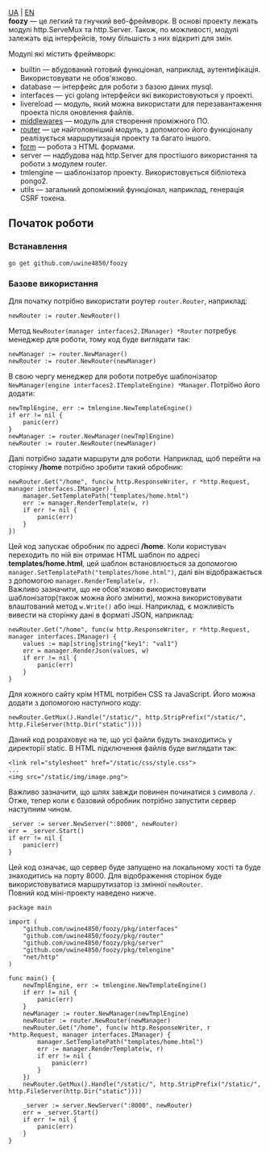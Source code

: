 [UA](https://github.com/uwine4850/foozy/blob/master/docs/ua/ua_readme.md) | [EN](https://github.com/uwine4850/foozy)<br>
__foozy__ — це легкий та гнучкий веб-фреймворк. В основі проекту лежать модулі http.ServeMux та http.Server. Також,
по можливості, модулі залежать від інтерфейсів, тому більшість з них відкриті для змін.

Модулі які містить фреймворк: <br>
* builtin — вбудований готовий функціонал, наприклад, аутентифікація. Використовувати не обов'язково.
* database — інтерфейс для роботи з базою даних mysql.
* interfaces — усі golang інтерфейси які використовуються у проекті.
* livereload — модуль, який можна використати для перезавантаження проекта після оновлення файлів.
* [middlewares](https://github.com/uwine4850/foozy/blob/master/docs/ua/middlewares.md) — модуль для створення проміжного ПО.
* [router](https://github.com/uwine4850/foozy/blob/master/docs/ua/router.md) — це найголовніший модуль, з допомогою його функціоналу реалізується маршрутизація проекту та багато іншого.
* [form](https://github.com/uwine4850/foozy/blob/master/docs/ua/form.md) — робота з HTML формами.
* server — надбудова над http.Server для простішого використання та роботи з модулем router.
* tmlengine — шаблонізатор проекту. Використовується бібліотека pongo2.
* utils — загальний допоміжний функціонал, наприклад, генерація CSRF токена.

## Початок роботи

### Встанавлення
```
go get github.com/uwine4850/foozy
```

### Базове використання
Для початку потрібно використати роутер ``router.Router``, наприклад:
```
newRouter := router.NewRouter()
```
Метод ``NewRouter(manager interfaces2.IManager) *Router`` потребує менеджер для роботи, тому код буде виглядати так:
```
newManager := router.NewManager()
newRouter := router.NewRouter(newManager)
```
В свою чергу менеджер для роботи потребує шаблонізатор ``NewManager(engine interfaces2.ITemplateEngine) *Manager``.
Потрібно його додати:
```
newTmplEngine, err := tmlengine.NewTemplateEngine()
if err != nil {
    panic(err)
}
newManager := router.NewManager(newTmplEngine)
newRouter := router.NewRouter(newManager)
```
Далі потрібно задати маршрути для роботи. Наприклад, щоб перейти на сторінку __/home__ потрібно зробити такий обробник:
```
newRouter.Get("/home", func(w http.ResponseWriter, r *http.Request, manager interfaces.IManager) {
    manager.SetTemplatePath("templates/home.html")
    err := manager.RenderTemplate(w, r)
    if err != nil {
        panic(err)
    }
})
```
Цей код запускає обробник по адресі __/home__. Коли користувач переходить по ній він отримає HTML шаблон по адресі
__templates/home.html__, цей шаблон встановлюється за допомогою ``manager.SetTemplatePath("templates/home.html")``, далі
він відображається з допомогою ``manager.RenderTemplate(w, r)``.<br>
Важливо зазначити, що не обов'язково використовувати шаблонізатор(також можна його змінити), можна використовувати
влаштований метод ``w.Write()`` або інші. Наприклад, є можливість вивести на сторінку дані в форматі JSON, наприклад:
```
newRouter.Get("/home", func(w http.ResponseWriter, r *http.Request, manager interfaces.IManager) {
    values := map[string]string{"key1": "val1"}
    err = manager.RenderJson(values, w)
    if err != nil {
        panic(err)
    }
}
```
Для кожного сайту крім HTML потрібен CSS та JavaScript. Його можна додати з допомогою наступного коду:
```
newRouter.GetMux().Handle("/static/", http.StripPrefix("/static/", http.FileServer(http.Dir("static"))))
```
Даний код розраховує на те, що усі файли будуть знаходитись у директорії static. В HTML підключення файлів буде виглядати так:
```
<link rel="stylesheet" href="/static/css/style.css">
...
<img src="/static/img/image.png">
```
Важливо зазначити, що шлях завжди повинен починатися з символа ``/``.<br>
Отже, тепер коли є базовий обробник потрібно запустити сервер наступним чином.
```
_server := server.NewServer(":8000", newRouter)
err = _server.Start()
if err != nil {
    panic(err)
}
```
Цей код означає, що сервер буде запущено на локальному хості та буде знаходитись на порту 8000. Для відображення сторінок
буде використовуватися маршрутизатор із змінної ``newRouter``.<br>
Повний код міні-проекту наведено нижче.
```
package main

import (
    "github.com/uwine4850/foozy/pkg/interfaces"
    "github.com/uwine4850/foozy/pkg/router"
    "github.com/uwine4850/foozy/pkg/server"
    "github.com/uwine4850/foozy/pkg/tmlengine"
    "net/http"
)

func main() {
    newTmplEngine, err := tmlengine.NewTemplateEngine()
    if err != nil {
        panic(err)
    }
    newManager := router.NewManager(newTmplEngine)
    newRouter := router.NewRouter(newManager)
    newRouter.Get("/home", func(w http.ResponseWriter, r *http.Request, manager interfaces.IManager) {
        manager.SetTemplatePath("templates/home.html")
        err := manager.RenderTemplate(w, r)
        if err != nil {
            panic(err)
        }
    })
    newRouter.GetMux().Handle("/static/", http.StripPrefix("/static/", http.FileServer(http.Dir("static"))))
    
    _server := server.NewServer(":8000", newRouter)
    err = _server.Start()
    if err != nil {
        panic(err)
    }
}
```